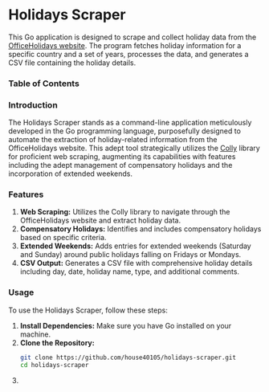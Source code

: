 # Holidays Scraper  
This Go application is designed to scrape and collect holiday data from the [OfficeHolidays website](https://www.officeholidays.com/). The program fetches holiday information for a specific country and a set of years, processes the data, and generates a CSV file containing the holiday details.
### Table of Contents  

### Introduction
The Holidays Scraper stands as a command-line application meticulously developed in the Go programming language, purposefully designed to automate the extraction of holiday-related information from the OfficeHolidays website. This adept tool strategically utilizes the [Colly](https://github.com/gocolly/colly) library for proficient web scraping, augmenting its capabilities with features including the adept management of compensatory holidays and the incorporation of extended weekends.  

### Features
1. **Web Scraping:** Utilizes the Colly library to navigate through the OfficeHolidays website and extract holiday data.  
2. **Compensatory Holidays:** Identifies and includes compensatory holidays based on specific criteria.
3. **Extended Weekends:** Adds entries for extended weekends (Saturday and Sunday) around public holidays falling on Fridays or Mondays.
4. **CSV Output:** Generates a CSV file with comprehensive holiday details including day, date, holiday name, type, and additional comments.

### Usage
To use the Holidays Scraper, follow these steps:
1. **Install Dependencies:** Make sure you have Go installed on your machine.
2. **Clone the Repository:**
   ```sh
   git clone https://github.com/house40105/holidays-scraper.git
   cd holidays-scraper
   ```
4. 

